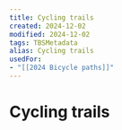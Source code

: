 ```yaml
---
title: Cycling trails
created: 2024-12-02
modified: 2024-12-02
tags: TBSMetadata
alias: Cycling trails
usedFor:
- "[[2024 Bicycle paths]]"
---
```

# Cycling trails
